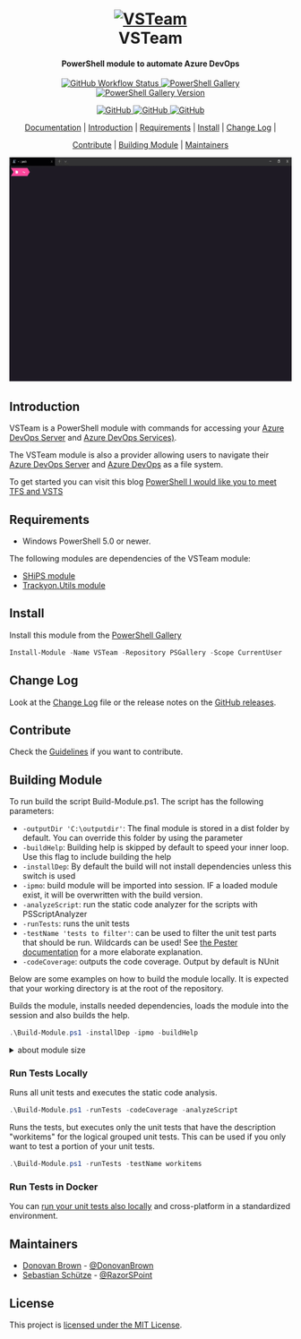 <h1 align="center">
  <a href="https://pnp.github.io/cli-microsoft365">
    <img alt="VSTeam" src="https://methodsandpractices.github.io/vsteam-docs/img/startpage_vsteam_api.svg" height="150">
  </a>
  <br>VSTeam<br>
</h1>

<h4 align="center">
  PowerShell module to automate Azure DevOps
</h4>

<p align="center">

  <a href="https://github.com/MethodsAndPractices/vsteam/actions/workflows/actions-pipeline.yml">
   <img alt="GitHub Workflow Status" src="https://img.shields.io/github/workflow/status/MethodsAndPractices/vsteam/build%20module?style=flat-square">
  </a>

  <a href="https://twitter.com/climicrosoft365">
   <img alt="PowerShell Gallery" src="https://img.shields.io/powershellgallery/dt/vsteam?label=PowerShell%20Gallery&logo=PowerShell%20Gallery%20Downloads&style=flat-square">
  </a>

 <a href="https://www.powershellgallery.com/packages/VSTeam">
   <img alt="PowerShell Gallery Version" src="https://img.shields.io/powershellgallery/v/vsteam?label=released%20version&style=flat-square">
  </a>
</p>

<p align="center">
  <a href="https://github.com/MethodsAndPractices/vsteam/blob/trunk/LICENSE">
    <img alt="GitHub" src="https://img.shields.io/github/license/MethodsAndPractices/vsteam?style=flat-square">
  </a>
  <a href="CODE_OF_CONDUCT.md">
    <img alt="GitHub" src="https://img.shields.io/badge/Contributor%20Covenant-v2.0%20adopted-ff69b4.svg?style=flat-square">
  </a>
  <a href="https://github.com/MethodsAndPractices/vsteam/blob/trunk/LICENSE">
    <img alt="GitHub" src="https://img.shields.io/github/license/MethodsAndPractices/vsteam?style=flat-square">
  </a>

</p>


<p align="center">
  <a href="https://methodsandpractices.github.io/vsteam-docs/">Documentation</a> |
  <a href="#introduction">Introduction</a> |
  <a href="#requirements">Requirements</a> |
  <a href="#install">Install</a> |
  <a href="CHANGELOG.md">Change Log</a> |

</p>
<p align="center">
  <a href="github/CONTRIBUTING.md">Contribute</a> |
  <a href="#buildin-gmodule">Building Module</a> |
  <a href="#mantainers">Maintainers</a>
</p>

<p align="center">
  <img alt="VSTeam Install Example" src=".github/images/cli-example.gif" height="400" />
</p>

## Introduction

VSTeam is a PowerShell module with commands for accessing your [Azure DevOps Server](https://cda.ms/Bf) and [Azure DevOps Services)](https://cda.ms/Bf).

The VSTeam module is also a provider allowing users to navigate their [Azure DevOps Server](https://cda.ms/Bf) and [Azure DevOps](https://cda.ms/Bf) as a file system.

To get started you can visit this blog [PowerShell I would like you to meet TFS and VSTS](http://www.donovanbrown.com/post/PowerShell-I-would-like-you-to-meet-TFS-and-VSTS)

## Requirements

- Windows PowerShell 5.0 or newer.

The following modules are dependencies of the VSTeam module:

- [SHiPS module](https://www.powershellgallery.com/packages/SHiPS/)
- [Trackyon.Utils module](https://www.powershellgallery.com/packages/Trackyon.Utils)

## Install

Install this module from the [PowerShell Gallery](https://www.powershellgallery.com/packages/VSTeam)

```powershell
Install-Module -Name VSTeam -Repository PSGallery -Scope CurrentUser
```

## Change Log

Look at the [Change Log](CHANGELOG.md) file or the release notes on the [GitHub releases](https://github.com/MethodsAndPractices/vsteam/releases).


## Contribute

Check the [Guidelines](.github/CONTRIBUTING.md) if you want to contribute.

## Building Module

To run build the script Build-Module.ps1. The script has the following parameters:

* `-outputDir 'C:\outputdir'`: The final module is stored in a dist folder by default. You can override this folder by using the parameter
* `-buildHelp`: Building help is skipped by default to speed your inner loop. Use this flag to include building the help
* `-installDep`: By default the build will not install dependencies unless this switch is used
* `-ipmo`: build module will be imported into session. IF a loaded module exist, it will be overwritten with the build version.
* `-analyzeScript`: run the static code analyzer for the scripts with PSScriptAnalyzer
* `-runTests`: runs the unit tests
* `-testName 'tests to filter'`: can be used to filter the unit test parts that should be run. Wildcards can be used! See [the Pester documentation](https://github.com/pester/Pester/wiki/Invoke%E2%80%90Pester#testname-alias-name) for a more elaborate explanation.
* `-codeCoverage`: outputs the code coverage. Output by default is NUnit

Below are some examples on how to build the module locally. It is expected that your working directory is at the root of the repository.

Builds the module, installs needed dependencies, loads the module into the session and also builds the help.
```powershell
.\Build-Module.ps1 -installDep -ipmo -buildHelp
```

<details>
  <summary>about module size</summary>
In an effort to reduce the module size this repository contains two scripts `Build-Module.ps1` and `Merge-File.ps1` that merges similar files into a single file. The files in the formats folder are merged into `vsteam.format.ps1xml`. The files in the classes folder are merged into `vsteam.classes.ps1`. The functions from the Private and Public folders are merged into `vsteam.functions.ps1`. Finally all the files in the types folder are merged into `vsteam.types.ps1xml`. The order of the files being merged can be controlled by the `config.json` files in the repository.

The JSON config file must be in the following format:

```JSON
{
   "types" : {
      "outputFile": "vsteam.types.ps1xml",
      "path": "./Source/types/",
      "fileType": "types",
      "files": [
         "*.ps1xml"
      ]
   },
   "functions" : {
      "outputFile": "vsteam.functions.ps1",
      "path": "./Source/",
      "fileType": "functions",
      "files": [
         "./Private/*.ps1",
         "./Public/*.ps1"
      ]
   },
   "formats": {
      "outputFile": "vsteam.format.ps1xml",
      "path": "./Source/formats/",
      "fileType": "formats",
      "files": [
         "vsteam_lib.TaskGroup.TableView.ps1xml"
      ]
   }
}
```
</details>


### Run Tests Locally

Runs all unit tests and executes the static code analysis.
```powershell
.\Build-Module.ps1 -runTests -codeCoverage -analyzeScript
```

Runs the tests, but executes only the unit tests that have the description "workitems" for the logical grouped unit tests. This can be used if you only want to test a portion of your unit tests.
```powershell
.\Build-Module.ps1 -runTests -testName workitems
```

### Run Tests in Docker

You can [run your unit tests also locally](/tools/docker/RunTestsLocally.md) and cross-platform in a standardized environment.

## Maintainers

- [Donovan Brown](https://github.com/darquewarrior) - [@DonovanBrown](https://twitter.com/DonovanBrown)
- [Sebastian Schütze](https://github.com/SebastianSchuetze) - [@RazorSPoint](https://twitter.com/RazorSPoint)


## License

This project is [licensed under the MIT License](LICENSE).
